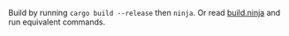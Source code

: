Build by running `cargo build --release` then `ninja`.  Or read
[build.ninja](build.ninja) and run equivalent commands.
